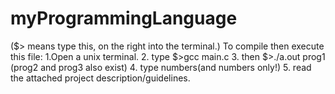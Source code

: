 # myProgrammingLanguage

($> means type this, on the right into the terminal.)
To compile then execute this file:
1.Open a unix terminal.
2. type $>gcc main.c
3. then $>./a.out prog1 (prog2 and prog3 also exist)
4. type numbers(and numbers only!)
5. read the attached project description/guidelines.
